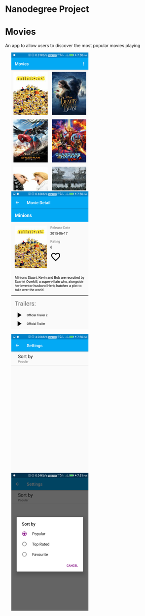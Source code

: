 # Nanodegree Project
# Movies

An app to allow users to discover the most popular movies playing

<p float="left">
  <img src="https://github.com/Chahatj/Movies/blob/master/Movies%20Images/Screenshot_20170814-195035.png" width="250" hspace="20"/>
  <img src="https://github.com/Chahatj/Movies/blob/master/Movies%20Images/Screenshot_20170814-195047.png" width="250" hspace="20"/>
</p>

<p float="left">
  <img src="https://github.com/Chahatj/Movies/blob/master/Movies%20Images/Screenshot_20170814-195056.png" width="250" hspace="20"/>
  <img src="https://github.com/Chahatj/Movies/blob/master/Movies%20Images/Screenshot_20170814-195104.png" width="250" hspace="20"/>
</p>
